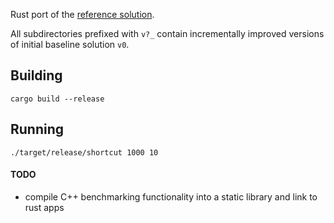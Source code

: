 Rust port of the [reference solution](/cpp).

All subdirectories prefixed with `v?_` contain incrementally improved versions of initial baseline solution `v0`.

## Building

```
cargo build --release
```

## Running

```
./target/release/shortcut 1000 10
```



#### TODO

* compile C++ benchmarking functionality into a static library and link to rust apps
